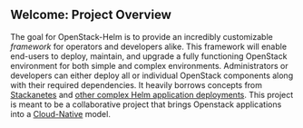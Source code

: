 ## Welcome: Project Overview

The goal for OpenStack-Helm is to provide an incredibly customizable *framework* for operators and developers alike. This framework will enable end-users to deploy, maintain, and upgrade a fully functioning OpenStack environment for both simple and complex environments. Administrators or developers can either deploy all or individual OpenStack components along with their required dependencies. It heavily borrows concepts from [Stackanetes](https://github.com/stackanetes/stackanetes) and [other complex Helm application deployments](https://github.com/sapcc/openstack-helm). This project is meant to be a collaborative project that brings Openstack applications into a [Cloud-Native](https://www.cncf.io/about/charter) model.
